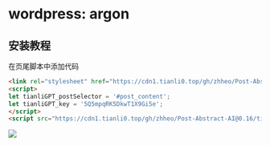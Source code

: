 # wordpress: argon

## 安装教程

在页尾脚本中添加代码

```HTML
<link rel="stylesheet" href="https://cdn1.tianli0.top/gh/zhheo/Post-Abstract-AI@0.16/tianli_gpt.css">
<script>
let tianliGPT_postSelector = '#post_content';
let tianliGPT_key = '5Q5mpqRK5DkwT1X9Gi5e';
</script>
<script src="https://cdn1.tianli0.top/gh/zhheo/Post-Abstract-AI@0.16/tianli_gpt.js"></script>
```

![](https://p.zhheo.com/S4Ceh822190881693363641493.png!blogimg)